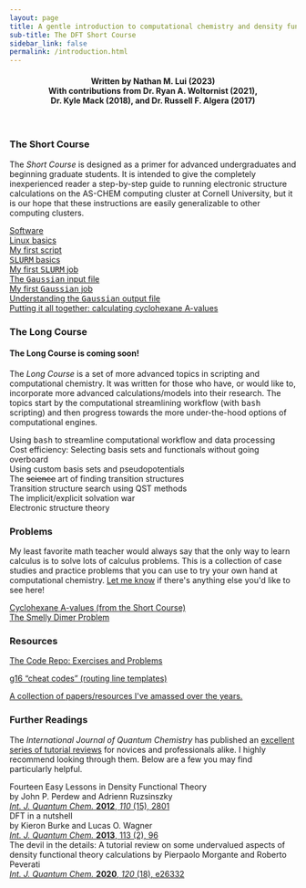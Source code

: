 ```yaml
---
layout: page
title: A gentle introduction to computational chemistry and density functional theory
sub-title: The DFT Short Course
sidebar_link: false
permalink: /introduction.html
---
```

<!-- markdownlint-disable-file MD026 -->

<center>
    <h4>Written by Nathan M. Lui (2023) <br>
    With contributions from Dr. Ryan A. Woltornist (2021), <br>
    Dr. Kyle Mack (2018), and Dr. Russell F. Algera (2017) </h4>
</center>

<br />

### The Short Course

The *Short Course* is designed as a primer for advanced undergraduates and beginning graduate students. It is intended to give the completely inexperienced reader a step-by-step guide to running electronic structure calculations on the AS-CHEM computing cluster at Cornell University, but it is our hope that these instructions are easily generalizable to other computing clusters.  

[Software](/dftCourse/ShortCourse/software.html)  
[Linux basics](/dftCourse/ShortCourse/linuxBasics.html)  
[My first script](/dftCourse/ShortCourse/firstScript.html)  
[<kbd>SLURM</kbd> basics](/dftCourse/ShortCourse/slurm.html)  
[My first <kbd>SLURM</kbd> job](/dftCourse/ShortCourse/slurmScripts.html)  
[The <kbd>Gaussian</kbd> input file](/dftCourse/ShortCourse/gaussianInputs.html)  
[My first <kbd>Gaussian</kbd> job](/dftCourse/ShortCourse/firstJob.html)  
[Understanding the <kbd>Gaussian</kbd> output file](/dftCourse/ShortCourse/gaussianOutputs.html)  
[Putting it all together: calculating cyclohexane A-values](/dftCourse/ShortCourse/aValues.html)  

### The Long Course

#### The Long Course is coming soon!

The *Long Course* is a set of more advanced topics in scripting and computational chemistry. It was written for those who have, or would like to, incorporate more advanced calculations/models into their research. The topics start by the computational streamlining workflow (with <kbd>bash</kbd> scripting) and then progress towards the more under-the-hood options of computational engines.  

Using <kbd>bash</kbd> to streamline computational workflow and data processing  
Cost efficiency: Selecting basis sets and functionals without going overboard  
Using custom basis sets and pseudopotentials  
The ~~science~~ art of finding transition structures  
Transition structure search using QST methods  
The implicit/explicit solvation war  
Electronic structure theory
<!-- 
[(More) advanced job scripting with <kbd>bash</kbd>](/dftCourse/LongCourse/bashScripting.html)  
[Cost efficiency: Selecting basis sets and functionals without going overboard](/dftCourse/LongCourse/basisSets.html)  
[Transition structure search using QST methods](/dftCourse/LongCourse/QST.html)  
[The implicit/explicit solvation war](/dftCourse/LongCourse/solvationModels.html)  
[Electronic structure theory](/dftCourse/Tutorials/CompChem/9_introToEST.html)   
-->

### Problems

My least favorite math teacher would always say that the only way to learn calculus is to solve lots of calculus problems. This is a collection of case studies and practice problems that you can use to try your own hand at computational chemistry.  [Let me know](mailto:nml64@cornell.edu) if there's anything else you'd like to see here!  

[Cyclohexane A-values (from the Short Course)](/dftCourse/ShortCourse/aValues.html)  
[The Smelly Dimer Problem](/dftCourse/Problems/cpDimer.html)  

### Resources

[The Code Repo: Exercises and Problems](https://github.com/thisisntnathan/dftCourseCodeRepo)  
<!-- Best practices   -->
[g16 “cheat codes” (routing line templates)](/dftCourse/Resources/cheatCodes.html)  
<!-- Common error codes   -->
[A collection of papers/resources I've amassed over the years.](/dftCourse/Resources/links.html)

### Further Readings

The *International Journal of Quantum Chemistry* has published an [excellent series of tutorial reviews](https://onlinelibrary.wiley.com/journal/1097461x) for novices and professionals alike. I highly recommend looking through them. Below are a few you may find particularly helpful.  

Fourteen Easy Lessons in Density Functional Theory  
by John P. Perdew and Adrienn Ruzsinszky  
[*Int. J. Quantum Chem.* **2012**, *110* (15), 2801](https://doi.org/10.1002/qua.22829)  
DFT in a nutshell  
by Kieron Burke and Lucas O. Wagner  
[*Int. J. Quantum Chem.* **2013**, 113 (2), 96](https://doi.org/10.1002/qua.24259)  
The devil in the details: A tutorial review on some undervalued aspects of density functional theory calculations by Pierpaolo Morgante and Roberto Peverati  
[*Int. J. Quantum Chem.* **2020**, *120* (18), e26332](https://doi.org/10.1002/qua.26332)
